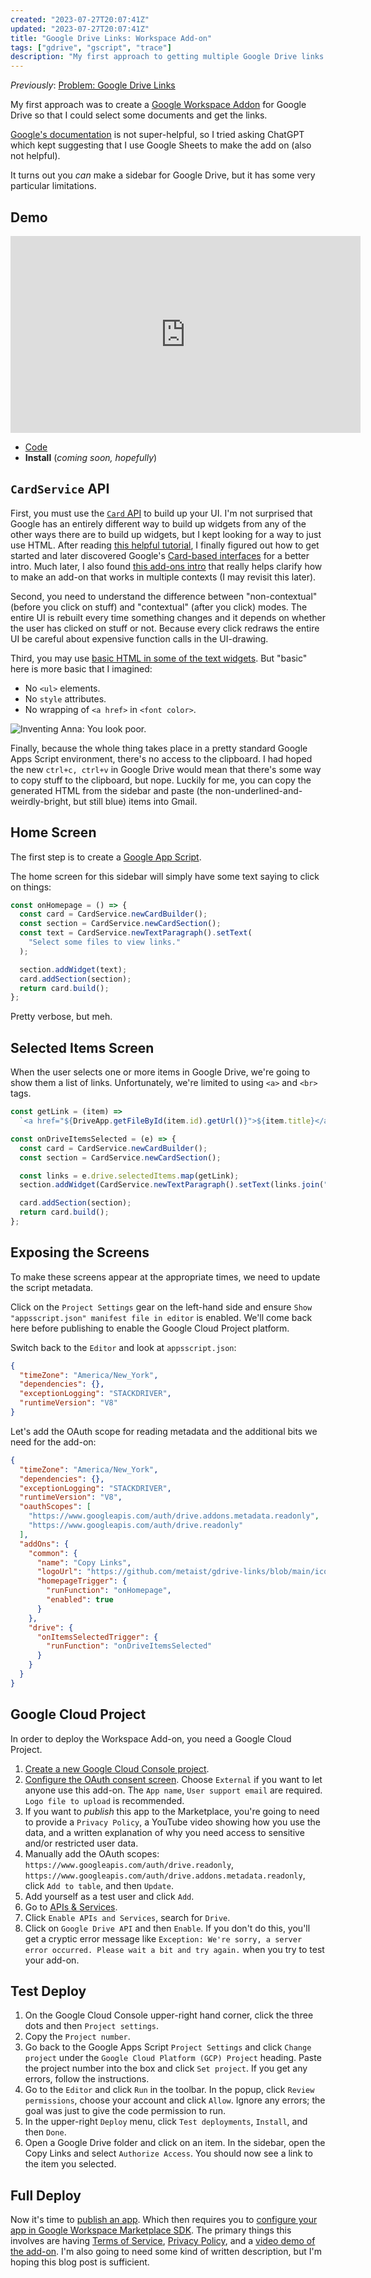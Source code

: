 ```yaml
---
created: "2023-07-27T20:07:41Z"
updated: "2023-07-27T20:07:41Z"
title: "Google Drive Links: Workspace Add-on"
tags: ["gdrive", "gscript", "trace"]
description: "My first approach to getting multiple Google Drive links."
---
```


_Previously_: [Problem: Google Drive Links](/blog/2023/07/google-drive-links.html)

My first approach was to create a [Google Workspace Addon](https://workspace.google.com/products/add-ons/) for Google Drive so that I could select some documents and get the links.

[Google's documentation](https://developers.google.com/workspace/add-ons/reference) is not super-helpful, so I tried asking ChatGPT which kept suggesting that I use Google Sheets to make the add on (also not helpful).

It turns out you _can_ make a sidebar for Google Drive, but it has some very particular limitations.

## Demo

<iframe width="560" height="315" class="video" src="https://www.youtube.com/embed/UjGhMYDLOS4" title="YouTube video player" frameborder="0" allow="accelerometer; autoplay; clipboard-write; encrypted-media; gyroscope; picture-in-picture; web-share" allowfullscreen></iframe>

- [Code](https://github.com/metaist/gdrive-links/tree/main/gscript)
- **Install** (_coming soon, hopefully_)

## `CardService` API

First, you must use the [`Card` API](https://developers.google.com/workspace/add-ons/reference/rpc/google.apps.card.v1) to build up your UI. I'm not surprised that Google has an entirely different way to build up widgets from any of the other ways there are to build up widgets, but I kept looking for a way to just use HTML. After reading [this helpful tutorial](https://kcl.hashnode.dev/managing-google-drive-with-google-apps-script), I finally figured out how to get started and later discovered Google's [Card-based interfaces](https://developers.google.com/apps-script/add-ons/concepts/card-interfaces) for a better intro. Much later, I also found [this add-ons intro](https://developers.google.com/apps-script/add-ons/cats-quickstart) that really helps clarify how to make an add-on that works in multiple contexts (I may revisit this later).

Second, you need to understand the difference between "non-contextual" (before you click on stuff) and "contextual" (after you click) modes. The entire UI is rebuilt every time something changes and it depends on whether the user has clicked on stuff or not. Because every click redraws the entire UI be careful about expensive function calls in the UI-drawing.

Third, you may use [basic HTML in some of the text widgets](https://developers.google.com/apps-script/add-ons/concepts/widgets#text_formatting). But "basic" here is more basic that I imagined:

- No `<ul>` elements.
- No `style` attributes.
- No wrapping of `<a href>` in `<font color>`.

<img alt="Inventing Anna: You look poor." src="/static/assets/inventing-anna-poor.gif" />

Finally, because the whole thing takes place in a pretty standard Google Apps Script environment, there's no access to the clipboard. I had hoped the new `ctrl+c, ctrl+v` in Google Drive would mean that there's some way to copy stuff to the clipboard, but nope. Luckily for me, you can copy the generated HTML from the sidebar and paste (the non-underlined-and-weirdly-bright, but still blue) items into Gmail.

## Home Screen

The first step is to create a [Google App Script](https://script.google.com/home).

The home screen for this sidebar will simply have some text saying to click on things:

```js
const onHomepage = () => {
  const card = CardService.newCardBuilder();
  const section = CardService.newCardSection();
  const text = CardService.newTextParagraph().setText(
    "Select some files to view links."
  );

  section.addWidget(text);
  card.addSection(section);
  return card.build();
};
```

Pretty verbose, but meh.

## Selected Items Screen

When the user selects one or more items in Google Drive, we're going to show them a list of links. Unfortunately, we're limited to using `<a>` and `<br>` tags.

```js
const getLink = (item) =>
  `<a href="${DriveApp.getFileById(item.id).getUrl()}">${item.title}</a>`;

const onDriveItemsSelected = (e) => {
  const card = CardService.newCardBuilder();
  const section = CardService.newCardSection();

  const links = e.drive.selectedItems.map(getLink);
  section.addWidget(CardService.newTextParagraph().setText(links.join("<br>")));

  card.addSection(section);
  return card.build();
};
```

## Exposing the Screens

To make these screens appear at the appropriate times, we need to update the script metadata.

Click on the `Project Settings` gear on the left-hand side and ensure `Show "appsscript.json" manifest file in editor` is enabled. We'll come back here before publishing to enable the Google Cloud Project platform.

Switch back to the `Editor` and look at `appsscript.json`:

```json
{
  "timeZone": "America/New_York",
  "dependencies": {},
  "exceptionLogging": "STACKDRIVER",
  "runtimeVersion": "V8"
}
```

Let's add the OAuth scope for reading metadata and the additional bits we need for the add-on:

```json
{
  "timeZone": "America/New_York",
  "dependencies": {},
  "exceptionLogging": "STACKDRIVER",
  "runtimeVersion": "V8",
  "oauthScopes": [
    "https://www.googleapis.com/auth/drive.addons.metadata.readonly",
    "https://www.googleapis.com/auth/drive.readonly"
  ],
  "addOns": {
    "common": {
      "name": "Copy Links",
      "logoUrl": "https://github.com/metaist/gdrive-links/blob/main/icons/gdrive-links.png?raw=true",
      "homepageTrigger": {
        "runFunction": "onHomepage",
        "enabled": true
      }
    },
    "drive": {
      "onItemsSelectedTrigger": {
        "runFunction": "onDriveItemsSelected"
      }
    }
  }
}
```

## Google Cloud Project

In order to deploy the Workspace Add-on, you need a Google Cloud Project.

1. [Create a new Google Cloud Console project](https://console.cloud.google.com/projectcreate).
2. [Configure the OAuth consent screen](https://console.cloud.google.com/apis/credentials/consent). Choose `External` if you want to let anyone use this add-on. The `App name`, `User support email` are required. `Logo file to upload` is recommended.
3. If you want to _publish_ this app to the Marketplace, you're going to need to provide a `Privacy Policy`, a YouTube video showing how you use the data, and a written explanation of why you need access to sensitive and/or restricted user data.
4. Manually add the OAuth scopes: `https://www.googleapis.com/auth/drive.readonly`, `https://www.googleapis.com/auth/drive.addons.metadata.readonly`, click `Add to table`, and then `Update`.
5. Add yourself as a test user and click `Add`.
6. Go to [APIs & Services](https://console.cloud.google.com/apis/dashboard).
7. Click `Enable APIs and Services`, search for `Drive`.
8. Click on `Google Drive API` and then `Enable`. If you don't do this, you'll get a cryptic error message like `Exception: We're sorry, a server error occurred. Please wait a bit and try again.` when you try to test your add-on.

## Test Deploy

1. On the Google Cloud Console upper-right hand corner, click the three dots and then `Project settings`.
2. Copy the `Project number`.
3. Go back to the Google Apps Script `Project Settings` and click `Change project` under the `Google Cloud Platform (GCP) Project` heading. Paste the project number into the box and click `Set project`. If you get any errors, follow the instructions.
4. Go to the `Editor` and click `Run` in the toolbar. In the popup, click `Review permissions`, choose your account and click `Allow`. Ignore any errors; the goal was just to give the code permission to run.
5. In the upper-right `Deploy` menu, click `Test deployments`, `Install`, and then `Done`.
6. Open a Google Drive folder and click on an item. In the sidebar, open the Copy Links and select `Authorize Access`. You should now see a link to the item you selected.

## Full Deploy

Now it's time to [publish an app](https://developers.google.com/workspace/marketplace/how-to-publish). Which then requires you to [configure your app in Google Workspace Marketplace SDK](https://developers.google.com/workspace/marketplace/enable-configure-sdk). The primary things this involves are having [Terms of Service](/terms), [Privacy Policy](/privacy), and a [video demo of the add-on](https://www.youtube.com/watch?v=UjGhMYDLOS4). I'm also going to need some kind of written description, but I'm hoping this blog post is sufficient.
